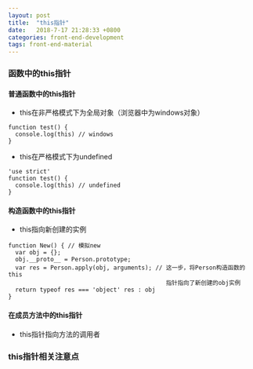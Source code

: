 ```yaml
---
layout: post
title:  "this指针"
date:   2018-7-17 21:28:33 +0800
categories: front-end-development
tags: front-end-material
---
```


### 函数中的this指针
#### 普通函数中的this指针
- this在非严格模式下为全局对象（浏览器中为windows对象）
```
function test() {
  console.log(this) // windows
}
```
- this在严格模式下为undefined
```
'use strict'
function test() {
  console.log(this) // undefined
}
```

#### 构造函数中的this指针
- this指向新创建的实例
```
function New() { // 模拟new
  var obj = {};
  obj.__proto__ = Person.prototype;
  var res = Person.apply(obj, arguments); // 这一步，将Person构造函数的this
                                             指针指向了新创建的obj实例
  return typeof res === 'object' res : obj
}
```

#### 在成员方法中的this指针
- this指针指向方法的调用者

### this指针相关注意点